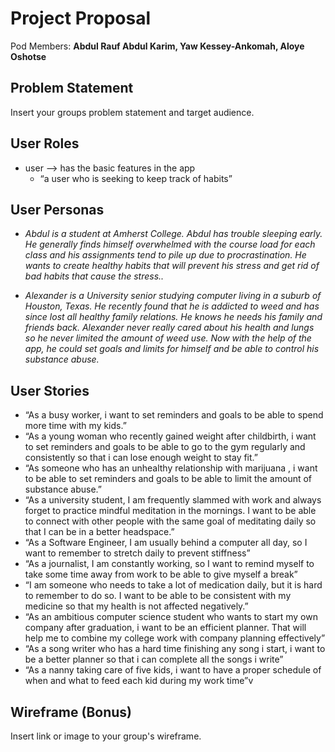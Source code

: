 # Project Proposal

Pod Members: **Abdul Rauf Abdul Karim, Yaw Kessey-Ankomah, Aloye Oshotse**

## Problem Statement

Insert your groups problem statement and target audience.

## User Roles
- user —> has the basic features in the app
    - “a user who is seeking to keep track of habits”

## User Personas
- *Abdul is a student at Amherst College. Abdul has trouble sleeping early. He generally finds himself overwhelmed with the course load for each class and his assignments tend to pile up due to procrastination. He wants to create healthy habits that will prevent his stress and get rid of bad habits that cause the stress..*

- *Alexander is a University senior studying computer living in a suburb of Houston, Texas. He recently found that he is addicted to weed and has since lost all healthy family relations. He knows he needs his family and friends back. Alexander never really cared about his health and lungs so he never limited the amount of weed use. Now with the help of the app, he could set goals and limits for himself and be able to control his substance abuse.*

## User Stories

- “As a busy worker, i want to set reminders and goals to be able to spend more time with my kids.”
- “As a young woman who recently gained weight after childbirth, i want to set reminders and goals to be able to go to the gym regularly and consistently so that i can lose enough weight to stay fit.”
- “As someone who has an unhealthy relationship with marijuana , i want to be able to set reminders and goals to be able to limit the amount of substance abuse.”
- “As a university student, I am frequently slammed with work and always forget to practice mindful meditation in the mornings. I want to be able to connect with other people with the same goal of meditating daily so that I can be in a better headspace.”
- “As a Software Engineer, I am usually behind a computer all day, so I want to remember to stretch daily to prevent stiffness”
- “As a journalist, I am constantly working, so I want to remind myself to take some time away from work to be able to give myself a break”
- “I am someone who needs to take a lot of medication daily, but it is hard to remember to do so. I want to be able to be consistent with my medicine so that my health is not affected negatively.”
- “As an ambitious computer science student who wants to start my own company after graduation, i want to be an efficient planner. That will help me to combine my college work with company planning effectively”
- “As a song writer who has a hard time finishing any song i start, i want to be a better planner so that i can complete all the songs i write”
- “As a nanny taking care of five kids, i want to have a proper schedule of when and what to feed each kid during my work time”v
## Wireframe (Bonus)

Insert link or image to your group's wireframe. 
